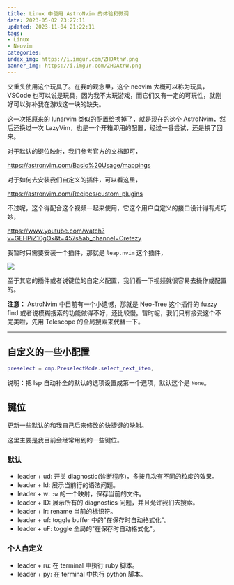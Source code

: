 ```yaml
---
title: Linux 中使用 AstroNvim 的体验和微调
date: 2023-05-02 23:27:11
updated: 2023-11-04 21:22:11
tags:
- Linux
- Neovim
categories:
index_img: https://i.imgur.com/ZHDAtnW.png
banner_img: https://i.imgur.com/ZHDAtnW.png
---
```


又重头使用这个玩具了。在我的观念里，这个 neovim 大概可以称为玩具，VSCode 也可以说是玩具，因为我不太玩游戏，而它们又有一定的可玩性，就刚好可以弥补我在游戏这一块的缺失。

这一次把原来的 lunarvim 类似的配置给换掉了，就是现在的这个 AstroNvim，然后还换过一次 LazyVim，也是一个开箱即用的配置，经过一番尝试，还是换了回来。

对于默认的键位映射，我们参考官方的文档即可，

<https://astronvim.com/Basic%20Usage/mappings>

对于如何去安装我们自定义的插件，可以看这里，

<https://astronvim.com/Recipes/custom_plugins>

不过呢，这个得配合这个视频一起来使用，它这个用户自定义的接口设计得有点巧妙，

<https://www.youtube.com/watch?v=GEHPiZ10gOk&t=457s&ab_channel=Cretezy>

我暂时只需要安装一个插件，那就是 `leap.nvim` 这个插件，

![](https://i.imgur.com/ILOP2IT.png)

至于其它的插件或者说键位的自定义配置，我们看一下视频就很容易去操作或配置的。

**注意：** AstroNvim 中目前有一个小遗憾，那就是 Neo-Tree 这个插件的 fuzzy find 或者说模糊搜索的功能做得不好，还比较慢。暂时呢，我们只有接受这个不完美啦，先用 Telescope 的全局搜索来代替一下。

--- 

## 自定义的一些小配置

```lua
preselect = cmp.PreselectMode.select_next_item,
```

说明：把 lsp 自动补全的默认的选项设置成第一个选项，默认这个是 `None`。

## 键位

更新一些默认的和我自己后来修改的快捷键的映射。

这里主要是我目前会经常用到的一些键位。

### 默认

- leader + ud: 开关 diagnostic(诊断程序)，多按几次有不同的粒度的效果。  
- leader + ld: 展示当前行的语法问题。  
- leader + w: `:w` 的一个映射，保存当前的文件。  
- leader + lD: 展示所有的 diagnostics 问题，并且允许我们去搜索。  
- leader + lr: rename 当前的标识符。  
- leader + uf: toggle buffer 中的"在保存时自动格式化"。  
- leader + uF: toggle 全局的"在保存时自动格式化"。

### 个人自定义

- leader + ru: 在 terminal 中执行 ruby 脚本。  
- leader + py: 在 terminal 中执行 python 脚本。

